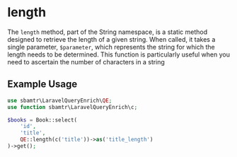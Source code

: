 # length

The `length` method, part of the String namespace, is a static method designed to retrieve the length of a given string.
When called, it takes a single parameter, `$parameter`, which represents the string for which the length needs to be
determined. This function is particularly useful when you need to ascertain the number of characters in a string

## Example Usage

```php
use sbamtr\LaravelQueryEnrich\QE;
use function sbamtr\LaravelQueryEnrich\c;

$books = Book::select(
    'id',
    'title',
    QE::length(c('title'))->as('title_length')
)->get();
```